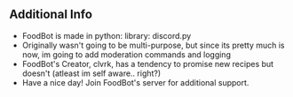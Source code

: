 ## Additional Info
* FoodBot is made in python: library: discord.py
* Originally wasn't going to be multi-purpose, but since its pretty much is now, im going to add moderation commands and logging
* FoodBot's Creator, clvrk, has a tendency to promise new recipes but doesn't (atleast im self aware.. right?)
* Have a nice day! Join FoodBot's server for additional support.
  
